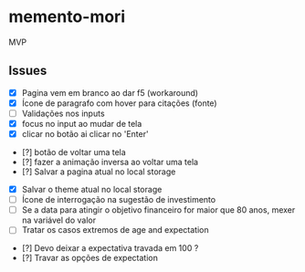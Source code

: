# memento-mori
MVP


## Issues

- [x] Pagina vem em branco ao dar f5 (workaround)
- [x] Ícone de paragrafo com hover para citações (fonte)
- [ ] Validações nos inputs
- [x] focus no input ao mudar de tela
- [x] clicar no botão ai clicar no 'Enter'
- [?] botão de voltar uma tela
- [?] fazer a animação inversa ao voltar uma tela
- [?] Salvar a pagina atual no local storage
- [x] Salvar o theme atual no local storage
- [ ] Ícone de interrogação na sugestão de investimento
- [ ] Se a data para atingir o objetivo financeiro for maior que 80 anos, mexer na variável do valor
- [ ] Tratar os casos extremos de age and expectation
- [?] Devo deixar a expectativa travada em 100 ?
- [?] Travar as opções de expectation
